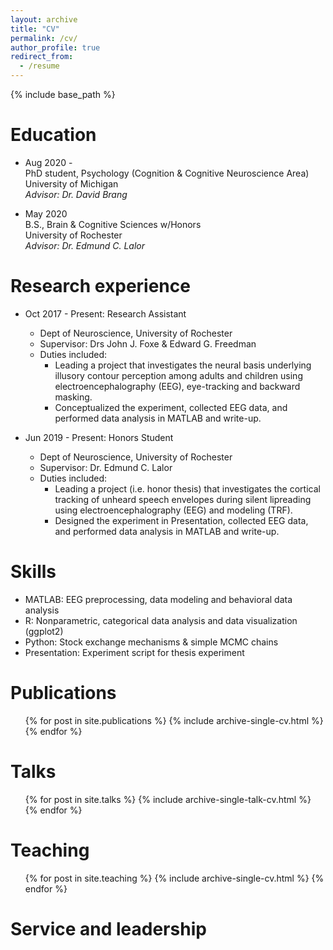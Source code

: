 ```yaml
---
layout: archive
title: "CV"
permalink: /cv/
author_profile: true
redirect_from:
  - /resume
---
```


{% include base_path %}

Education
======
* Aug 2020 -\
PhD student, Psychology (Cognition & Cognitive Neuroscience Area)\
University of Michigan\
*Advisor: Dr. David Brang*

* May 2020\
B.S., Brain & Cognitive Sciences w/Honors\
University of Rochester\
*Advisor: Dr. Edmund C. Lalor*

Research experience
======
* Oct 2017 - Present: Research Assistant
  * Dept of Neuroscience, University of Rochester
  * Supervisor: Drs John J. Foxe & Edward G. Freedman
  * Duties included: 
    * Leading a project that investigates the neural basis underlying illusory contour perception among adults and children using electroencephalography (EEG), eye-tracking and backward masking.
    * Conceptualized the experiment, collected EEG data, and performed data analysis in MATLAB and write-up.
  

* Jun 2019 - Present: Honors Student
  * Dept of Neuroscience, University of Rochester
  * Supervisor: Dr. Edmund C. Lalor
  * Duties included: 
    * Leading a project (i.e. honor thesis) that investigates the cortical tracking of unheard speech envelopes during silent lipreading using electroencephalography (EEG) and modeling (TRF). 
    * Designed the experiment in Presentation, collected EEG data, and performed data analysis in MATLAB and write-up.
  
  
Skills
======
* MATLAB: EEG preprocessing, data modeling and behavioral data analysis
* R: Nonparametric, categorical data analysis and data visualization (ggplot2)
* Python: Stock exchange mechanisms & simple MCMC chains
* Presentation: Experiment script for thesis experiment

Publications
======
  <ul>{% for post in site.publications %}
    {% include archive-single-cv.html %}
  {% endfor %}</ul>
  
Talks
======
  <ul>{% for post in site.talks %}
    {% include archive-single-talk-cv.html %}
  {% endfor %}</ul>
  
Teaching
======
  <ul>{% for post in site.teaching %}
    {% include archive-single-cv.html %}
  {% endfor %}</ul>
  
Service and leadership
======

